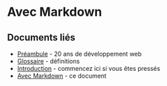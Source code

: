 # Avec Markdown

## Documents liés

* [Préambule][] - 20 ans de développement web
* [Glossaire][] - définitions
* [Introduction][] - commencez ici si vous êtes pressés
* [Avec Markdown][] - ce document

[Préambule]: <preambule.md>
[Introduction]: <intro.md>
[Avec Markdown]: <markdown.md>
[Glossaire]: <glossaire.md>
[next.js]: <https://zeit.co/blog/next2>
[React]: <https://facebook.github.io/react/>
[node.js]: <https://nodejs.org/>
[n-install]: <https://github.com/mklement0/n-install>
